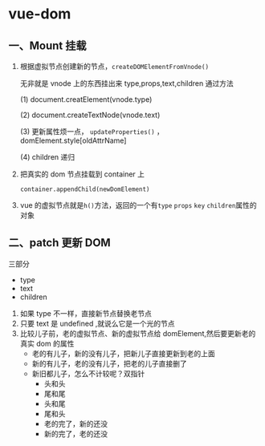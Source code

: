 # vue-dom

## 一、Mount 挂载

1.  根据虚拟节点创建新的节点，`createDOMElementFromVnode()`

    无非就是 vnode 上的东西挂出来 type,props,text,children
    通过方法

    (1) document.creatElement(vnode.type)

    (2) document.createTextNode(vnode.text)

    (3) 更新属性烦一点， `updateProperties()` ，domElement.style[oldAttrName]

    (4) children 递归

2.  把真实的 dom 节点挂载到 container 上

        container.appendChild(newDomElement)

3.  vue 的虚拟节点就是`h()`方法，返回的一个有`type` `props` `key` `children`属性的对象

## 二、patch 更新 DOM

三部分

- type
- text
- children

1. 如果 type 不一样，直接新节点替换老节点
2. 只要 text 是 undefined ,就说么它是一个光的节点
3. 比较儿子前，老的虚拟节点、新的虚拟节点给 domElement,然后要更新老的真实 dom 的属性
   - 老的有儿子，新的没有儿子，把新儿子直接更新到老的上面
   - 新的有儿子，老的没有儿子，把老的儿子直接删了
   - 新旧都儿子，怎么不计较呢？双指针
     - 头和头
     - 尾和尾
     - 头和尾
     - 尾和头
     - 老的完了，新的还没
     - 新的完了，老的还没
